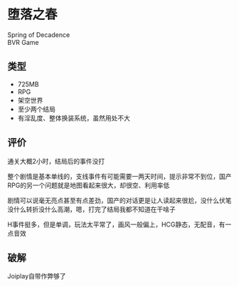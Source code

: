 # 堕落之春
Spring of Decadence  
BVR Game

## 类型
- 725MB
- RPG
- 架空世界
- 至少两个结局
- 有淫乱度、整体换装系统，虽然用处不大

## 评价
通关大概2小时，结局后的事件没打

整个剧情是基本单线的，支线事件有可能需要一两天时间，提示非常不到位，国产RPG的另一个问题就是地图看起来很大，却很空、利用率低

剧情可以说毫无亮点甚至有点差劲，国产的对话更是让人读起来很尬，没什么伏笔没什么转折没什么高潮，嗯，打完了结局我都不知道在干啥子

H事件挺多，但是单调，玩法太平常了，画风一般偏上，HCG静态，无配音，有一点音效

## 破解
Joiplay自带作弊够了